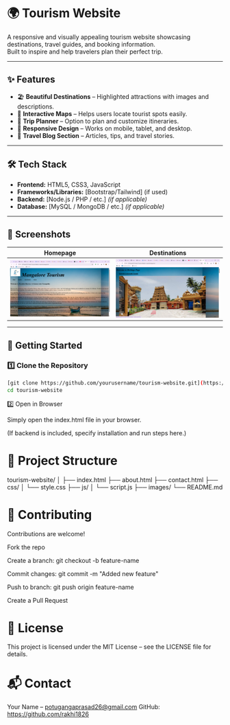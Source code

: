 # 🌍 Tourism Website

A responsive and visually appealing tourism website showcasing destinations, travel guides, and booking information.  
Built to inspire and help travelers plan their perfect trip.

---

## ✨ Features

- 🏖️ **Beautiful Destinations** – Highlighted attractions with images and descriptions.  
- 📍 **Interactive Maps** – Helps users locate tourist spots easily.  
- 📅 **Trip Planner** – Option to plan and customize itineraries.  
- 📱 **Responsive Design** – Works on mobile, tablet, and desktop.  
- 📰 **Travel Blog Section** – Articles, tips, and travel stories.

---

## 🛠️ Tech Stack

- **Frontend:** HTML5, CSS3, JavaScript  
- **Frameworks/Libraries:** [Bootstrap/Tailwind] (if used)  
- **Backend:** [Node.js / PHP / etc.] *(if applicable)*  
- **Database:** [MySQL / MongoDB / etc.] *(if applicable)*  

---

## 📸 Screenshots

| Homepage | Destinations |
|----------|--------------|
| ![Homepage Screenshot](assets/HomePage.png) | ![Destinations Screenshot](assets/MainPage.png) |


---

## 🚀 Getting Started

### 1️⃣ Clone the Repository
```bash
[git clone https://github.com/yourusername/tourism-website.git](https://github.com/rakhi1826/Tourism-Website.git)
cd tourism-website
```
2️⃣ Open in Browser

Simply open the index.html file in your browser.

(If backend is included, specify installation and run steps here.)

# 📂 Project Structure

tourism-website/
│
├── index.html
├── about.html
├── contact.html
├── css/
│   └── style.css
├── js/
│   └── script.js
├── images/
└── README.md


# 🤝 Contributing

Contributions are welcome!

Fork the repo

Create a branch: git checkout -b feature-name

Commit changes: git commit -m "Added new feature"

Push to branch: git push origin feature-name

Create a Pull Request

# 📜 License

This project is licensed under the MIT License – see the LICENSE file for details.

# 📬 Contact

Your Name – potugangaprasad26@gmail.com
GitHub: https://github.com/rakhi1826

